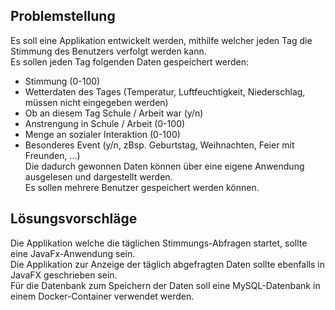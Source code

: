 ## Problemstellung

Es soll eine Applikation entwickelt werden, mithilfe welcher jeden Tag die Stimmung des Benutzers verfolgt werden kann.
<br>
Es sollen jeden Tag folgenden Daten gespeichert werden:
- Stimmung (0-100)
- Wetterdaten des Tages (Temperatur, Luftfeuchtigkeit, Niederschlag, müssen nicht eingegeben werden)
- Ob an diesem Tag Schule / Arbeit war (y/n)
- Anstrengung in Schule / Arbeit (0-100)
- Menge an sozialer Interaktion (0-100)
- Besonderes Event (y/n, zBsp. Geburtstag, Weihnachten, Feier mit Freunden, ...)
  <br>
  Die dadurch gewonnen Daten können über eine eigene Anwendung ausgelesen und dargestellt werden.
  <br>
  Es sollen mehrere Benutzer gespeichert werden können.


## Lösungsvorschläge

Die Applikation welche die täglichen Stimmungs-Abfragen startet, sollte eine JavaFx-Anwendung sein.
<br>
Die Applikation zur Anzeige der täglich abgefragten Daten sollte ebenfalls in JavaFX geschrieben sein.
<br>
Für die Datenbank zum Speichern der Daten soll eine MySQL-Datenbank in einem Docker-Container verwendet werden.

